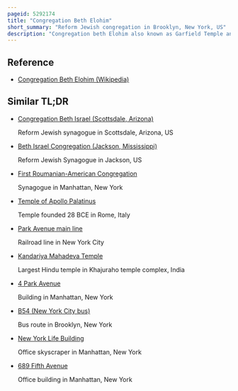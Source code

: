 ```yaml
---
pageid: 5292174
title: "Congregation Beth Elohim"
short_summary: "Reform Jewish congregation in Brooklyn, New York, US"
description: "Congregation beth Elohim also known as Garfield Temple and the eighth Avenue Temple is a Reform jewish Congregation and historic Synagogue located at 274garfield Place and eighth Avenue in the Park Slope Neighborhood of brooklyn new York City in the united States."
---
```


## Reference

- [Congregation Beth Elohim (Wikipedia)](https://en.wikipedia.org/?curid=5292174)

## Similar TL;DR

- [Congregation Beth Israel (Scottsdale, Arizona)](/tldr/en/congregation-beth-israel-scottsdale-arizona)

  Reform Jewish synagogue in Scottsdale, Arizona, US

- [Beth Israel Congregation (Jackson, Mississippi)](/tldr/en/beth-israel-congregation-jackson-mississippi)

  Reform Jewish Synagogue in Jackson, US

- [First Roumanian-American Congregation](/tldr/en/first-roumanian-american-congregation)

  Synagogue in Manhattan, New York

- [Temple of Apollo Palatinus](/tldr/en/temple-of-apollo-palatinus)

  Temple founded 28 BCE in Rome, Italy

- [Park Avenue main line](/tldr/en/park-avenue-main-line)

  Railroad line in New York City

- [Kandariya Mahadeva Temple](/tldr/en/kandariya-mahadeva-temple)

  Largest Hindu temple in Khajuraho temple complex, India

- [4 Park Avenue](/tldr/en/4-park-avenue)

  Building in Manhattan, New York

- [B54 (New York City bus)](/tldr/en/b54-new-york-city-bus)

  Bus route in Brooklyn, New York

- [New York Life Building](/tldr/en/new-york-life-building)

  Office skyscraper in Manhattan, New York

- [689 Fifth Avenue](/tldr/en/689-fifth-avenue)

  Office building in Manhattan, New York
